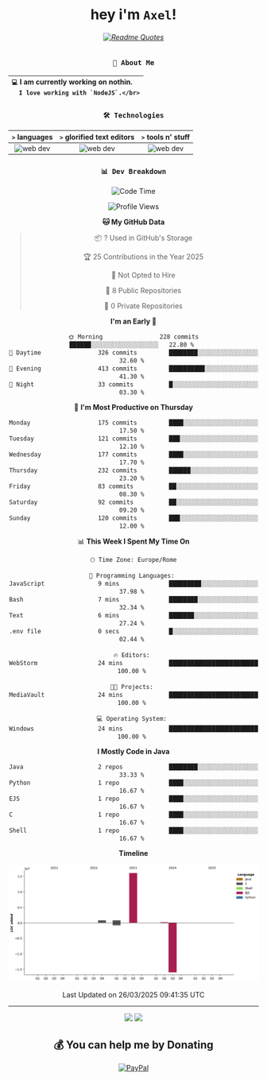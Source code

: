 <div align="center">
  
  # hey i'm `Axel`!
  ###### [![Readme Quotes](https://quotes-github-readme.vercel.app/api?type=horizontal&theme=dark)](https://github.com/piyushsuthar/github-readme-quotes)
  
  ### `👤 About Me`

  | `💻`  I am currently working on **nothin**.<br/>``  I love working with `NodeJS`.</br>``
  |:---|

  
  ### `🛠️ Technologies`
  
  | `>` **languages**  | `>` **glorified text editors** | `>` **tools n' stuff** |
  |:------------------:|:------------------------------:|:----------------------:|
  | <img src="https://skillicons.dev/icons?i=js,c,php,java" alt="web dev" height="40"/> | <img src="https://skillicons.dev/icons?i=idea,vscode" alt="web dev" height="40"/> | <img src="https://skillicons.dev/icons?i=bash,git,powershell" alt="web dev" height="40"/> |
  
  ### `📊 Dev Breakdown`
  
<!--START_SECTION:waka-->
![Code Time](http://img.shields.io/badge/Code%20Time-263%20hrs%2040%20mins-blue)

![Profile Views](http://img.shields.io/badge/Profile%20Views-1-blue)

**🐱 My GitHub Data** 

> 📦 ? Used in GitHub's Storage 
 > 
> 🏆 25 Contributions in the Year 2025
 > 
> 🚫 Not Opted to Hire
 > 
> 📜 8 Public Repositories 
 > 
> 🔑 0 Private Repositories 
 > 
**I'm an Early 🐤** 

```text
🌞 Morning                228 commits         ██████░░░░░░░░░░░░░░░░░░░   22.80 % 
🌆 Daytime                326 commits         ████████░░░░░░░░░░░░░░░░░   32.60 % 
🌃 Evening                413 commits         ██████████░░░░░░░░░░░░░░░   41.30 % 
🌙 Night                  33 commits          █░░░░░░░░░░░░░░░░░░░░░░░░   03.30 % 
```
📅 **I'm Most Productive on Thursday** 

```text
Monday                   175 commits         ████░░░░░░░░░░░░░░░░░░░░░   17.50 % 
Tuesday                  121 commits         ███░░░░░░░░░░░░░░░░░░░░░░   12.10 % 
Wednesday                177 commits         ████░░░░░░░░░░░░░░░░░░░░░   17.70 % 
Thursday                 232 commits         ██████░░░░░░░░░░░░░░░░░░░   23.20 % 
Friday                   83 commits          ██░░░░░░░░░░░░░░░░░░░░░░░   08.30 % 
Saturday                 92 commits          ██░░░░░░░░░░░░░░░░░░░░░░░   09.20 % 
Sunday                   120 commits         ███░░░░░░░░░░░░░░░░░░░░░░   12.00 % 
```


📊 **This Week I Spent My Time On** 

```text
🕑︎ Time Zone: Europe/Rome

💬 Programming Languages: 
JavaScript               9 mins              █████████░░░░░░░░░░░░░░░░   37.98 % 
Bash                     7 mins              ████████░░░░░░░░░░░░░░░░░   32.34 % 
Text                     6 mins              ███████░░░░░░░░░░░░░░░░░░   27.24 % 
.env file                0 secs              █░░░░░░░░░░░░░░░░░░░░░░░░   02.44 % 

🔥 Editors: 
WebStorm                 24 mins             █████████████████████████   100.00 % 

🐱‍💻 Projects: 
MediaVault               24 mins             █████████████████████████   100.00 % 

💻 Operating System: 
Windows                  24 mins             █████████████████████████   100.00 % 
```

**I Mostly Code in Java** 

```text
Java                     2 repos             ████████░░░░░░░░░░░░░░░░░   33.33 % 
Python                   1 repo              ████░░░░░░░░░░░░░░░░░░░░░   16.67 % 
EJS                      1 repo              ████░░░░░░░░░░░░░░░░░░░░░   16.67 % 
C                        1 repo              ████░░░░░░░░░░░░░░░░░░░░░   16.67 % 
Shell                    1 repo              ████░░░░░░░░░░░░░░░░░░░░░   16.67 % 
```



**Timeline**

![Lines of Code chart](https://raw.githubusercontent.com/ax3lt/ax3lt/main/assets/bar_graph.png)


 Last Updated on 26/03/2025 09:41:35 UTC
<!--END_SECTION:waka-->
  
---
![](https://komarev.com/ghpvc/?username=ax3lt)
![](https://hit.yhype.me/github/profile?account_id=43681465)

  ## 💰 You can help me by Donating
  [![PayPal](https://img.shields.io/badge/PayPal-00457C?style=for-the-badge&logo=paypal&logoColor=white)](https://paypal.me/ax3lt) 
</div>
